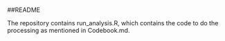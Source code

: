 ##README

The repository contains run_analysis.R, which contains the code to do the processing as mentioned in Codebook.md. 
